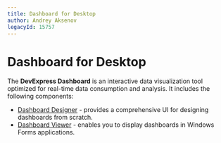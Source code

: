 ```yaml
---
title: Dashboard for Desktop
author: Andrey Aksenov
legacyId: 15757
---
```

# Dashboard for Desktop
The **DevExpress Dashboard** is an interactive data visualization tool optimized for real-time data consumption and analysis. It includes the following components:
* [Dashboard Designer](dashboard-designer.md) - provides a comprehensive UI for designing dashboards from scratch.
* [Dashboard Viewer](dashboard-viewer.md) - enables you to display dashboards in Windows Forms applications.
